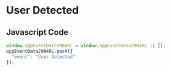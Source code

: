 # User Detected

## Javascript Code
```js
window.appEventData2904RL = window.appEventData2904RL || [];
appEventData2904RL.push({
  "event": "User Detected"
});
```




